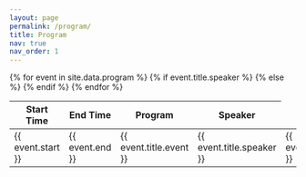 ```yaml
---
layout: page
permalink: /program/
title: Program
nav: true
nav_order: 1
---
```


<table>
  <thead>
    <tr>
      <th>Start Time</th>
      <th>End Time</th>
      <th>Program</th>
      <th>Speaker</th>
    </tr>
  </thead>
  <tbody>
    {% for event in site.data.program %}
      <tr>
        <td>{{ event.start }}</td>
        <td>{{ event.end }}</td>
        {% if event.title.speaker %}
          <td>{{ event.title.event }}</td>
          <td>{{ event.title.speaker }}</td>
        {% else %}
          <td colspan="3">{{ event.title }}</td>
        {% endif %}
      </tr>
    {% endfor %}
  </tbody>
</table>
